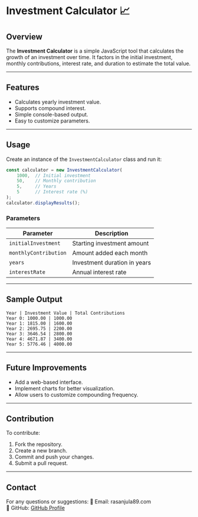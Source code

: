 # Investment Calculator 📈

## Overview
The **Investment Calculator** is a simple JavaScript tool that calculates the growth of an investment over time. It factors in the initial investment, monthly contributions, interest rate, and duration to estimate the total value.

---

## Features
- Calculates yearly investment value.
- Supports compound interest.
- Simple console-based output.
- Easy to customize parameters.

---

## Usage
Create an instance of the `InvestmentCalculator` class and run it:
```javascript
const calculator = new InvestmentCalculator(
    1000,  // Initial investment
    50,    // Monthly contribution
    5,     // Years
    5      // Interest rate (%)
);
calculator.displayResults();
```

### Parameters
| Parameter | Description |
|-----------|------------|
| `initialInvestment` | Starting investment amount |
| `monthlyContribution` | Amount added each month |
| `years` | Investment duration in years |
| `interestRate` | Annual interest rate |

---

## Sample Output
```
Year | Investment Value | Total Contributions
Year 0: 1000.00 | 1000.00
Year 1: 1815.00 | 1600.00
Year 2: 2695.75 | 2200.00
Year 3: 3646.54 | 2800.00
Year 4: 4671.87 | 3400.00
Year 5: 5776.46 | 4000.00
```

---

## Future Improvements
- Add a web-based interface.
- Implement charts for better visualization.
- Allow users to customize compounding frequency.

---

## Contribution
To contribute:
1. Fork the repository.
2. Create a new branch.
3. Commit and push your changes.
4. Submit a pull request.

---

## Contact
For any questions or suggestions:
📧 Email: rasanjula89.com  
🔗 GitHub: [GitHub Profile](https://github.com/rasanjula)   

